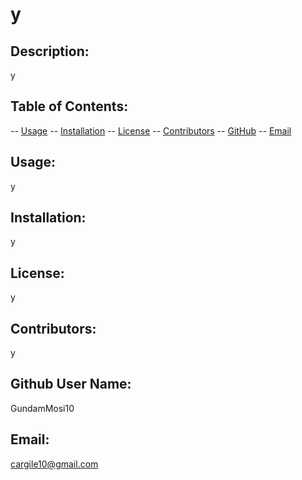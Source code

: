 
  # y 

  ## Description: 
  y
  ## Table of Contents:
  -- [Usage](#usage)
  -- [Installation](#installation)
  -- [License](#license)
  -- [Contributors](#contributors)
  -- [GitHub](#github)
  -- [Email](#email)
  ## Usage:
  y
  ## Installation:
  y
  ## License:
  y
  ## Contributors:
  y
  ## Github User Name:
  GundamMosi10
  ## Email:
  cargile10@gmail.com

